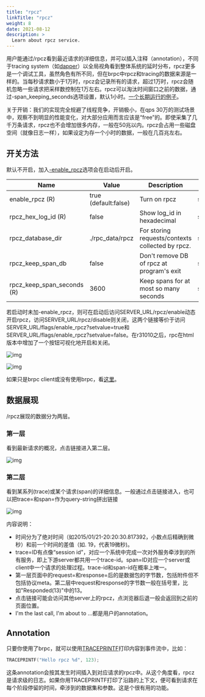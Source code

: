 ```yaml
---
title: "rpcz"
linkTitle: "rpcz"
weight: 8
date: 2021-08-12
description: >
  Learn about rpcz service.
---
```

用户能通过/rpcz看到最近请求的详细信息，并可以插入注释（annotation），不同于tracing system（如[dapper](http://static.googleusercontent.com/media/research.google.com/en//pubs/archive/36356.pdf)）以全局视角看到整体系统的延时分布，rpcz更多是一个调试工具，虽然角色有所不同，但在brpc中rpcz和tracing的数据来源是一样的。当每秒请求数小于1万时，rpcz会记录所有的请求，超过1万时，rpcz会随机忽略一些请求把采样数控制在1万左右。rpcz可以淘汰时间窗口之前的数据，通过-span_keeping_seconds选项设置，默认1小时。[一个长期运行的例子](http://brpc.baidu.com:8765/rpcz)。

关于开销：我们的实现完全规避了线程竞争，开销极小，在qps 30万的测试场景中，观察不到明显的性能变化，对大部分应用而言应该是“free”的。即使采集了几千万条请求，rpcz也不会增加很多内存，一般在50兆以内。rpcz会占用一些磁盘空间（就像日志一样），如果设定为存一个小时的数据，一般在几百兆左右。

## 开关方法

默认不开启，加入[-enable_rpcz](http://brpc.baidu.com:8765/flags/*rpcz*)选项会在启动后开启。

| Name                       | Value                | Description                              | Defined At                             |
| -------------------------- | -------------------- | ---------------------------------------- | -------------------------------------- |
| enable_rpcz (R)            | true (default:false) | Turn on rpcz                             | src/baidu/rpc/builtin/rpcz_service.cpp |
| rpcz_hex_log_id (R)        | false                | Show log_id in hexadecimal               | src/baidu/rpc/builtin/rpcz_service.cpp |
| rpcz_database_dir          | ./rpc_data/rpcz      | For storing requests/contexts collected by rpcz. | src/baidu/rpc/span.cpp                 |
| rpcz_keep_span_db          | false                | Don't remove DB of rpcz at program's exit | src/baidu/rpc/span.cpp                 |
| rpcz_keep_span_seconds (R) | 3600                 | Keep spans for at most so many seconds   | src/baidu/rpc/span.cpp                 |

若启动时未加-enable_rpcz，则可在启动后访问SERVER_URL/rpcz/enable动态开启rpcz，访问SERVER_URL/rpcz/disable则关闭，这两个链接等价于访问SERVER_URL/flags/enable_rpcz?setvalue=true和SERVER_URL/flags/enable_rpcz?setvalue=false。在r31010之后，rpc在html版本中增加了一个按钮可视化地开启和关闭。

![img](/images/docs/rpcz_4.png)

![img](/images/docs/rpcz_5.png)

如果只是brpc client或没有使用brpc，看[这里](../../client/dummy-server/)。 

## 数据展现

/rpcz展现的数据分为两层。

### 第一层

看到最新请求的概况，点击链接进入第二层。

![img](/images/docs/rpcz_6.png)

### 第二层

看到某系列(trace)或某个请求(span)的详细信息。一般通过点击链接进入，也可以把trace=和span=作为query-string拼出链接

![img](/images/docs/rpcz_7.png)

内容说明：

- 时间分为了绝对时间（如2015/01/21-20:20:30.817392，小数点后精确到微秒）和前一个时间的差值（如.    19，代表19微秒)。
- trace=ID有点像“session id”，对应一个系统中完成一次对外服务牵涉到的所有服务，即上下游server都共用一个trace-id。span=ID对应一个server或client中一个请求的处理过程。trace-id和span-id在概率上唯一。
- 第一层页面中的request=和response=后的是数据包的字节数，包括附件但不包括协议meta。第二层中request和response的字节数一般在括号里，比如"Responded(13)"中的13。
- 点击链接可能会访问其他server上的rpcz，点浏览器后退一般会返回到之前的页面位置。
- I'm the last call, I'm about to ...都是用户的annotation。

## Annotation

只要你使用了brpc，就可以使用[TRACEPRINTF](https://github.com/brpc/brpc/blob/master/src/brpc/traceprintf.h)打印内容到事件流中，比如：

```c++
TRACEPRINTF("Hello rpcz %d", 123);
```

这条annotation会按其发生时间插入到对应请求的rpcz中。从这个角度看，rpcz是请求级的日志。如果你用TRACEPRINTF打印了沿路的上下文，便可看到请求在每个阶段停留的时间，牵涉到的数据集和参数。这是个很有用的功能。